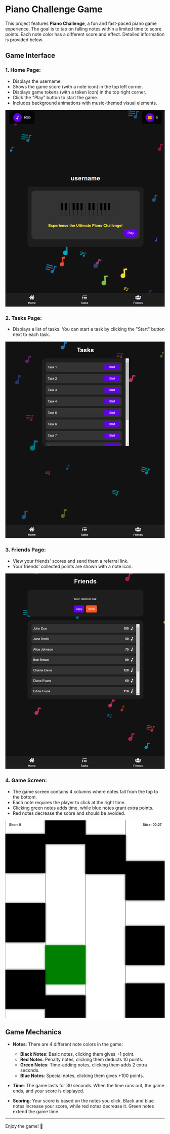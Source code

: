 # Piano Challenge Game

This project features **Piano Challenge**, a fun and fast-paced piano game experience. The goal is to tap on falling notes within a limited time to score points. Each note color has a different score and effect. Detailed information is provided below.

## Game Interface

### 1. Home Page:
- Displays the username.
- Shows the game score (with a note icon) in the top left corner.
- Displays game tokens (with a token icon) in the top right corner.
- Click the "Play" button to start the game.
- Includes background animations with music-themed visual elements.

![Home Page](./screenshots/1.png)

### 2. Tasks Page:
- Displays a list of tasks. You can start a task by clicking the "Start" button next to each task.

![Tasks Page](./screenshots/2.png)

### 3. Friends Page:
- View your friends' scores and send them a referral link.
- Your friends' collected points are shown with a note icon.

![Friends Page](./screenshots/3.png)

### 4. Game Screen:
- The game screen contains 4 columns where notes fall from the top to the bottom.
- Each note requires the player to click at the right time.
- Clicking green notes adds time, while blue notes grant extra points.
- Red notes decrease the score and should be avoided.

![Game Screen](./screenshots/4.png)

## Game Mechanics

- **Notes**: There are 4 different note colors in the game:
  - **Black Notes**: Basic notes, clicking them gives +1 point.
  - **Red Notes**: Penalty notes, clicking them deducts 10 points.
  - **Green Notes**: Time-adding notes, clicking them adds 2 extra seconds.
  - **Blue Notes**: Special notes, clicking them gives +100 points.

- **Time**: The game lasts for 30 seconds. When the time runs out, the game ends, and your score is displayed.
- **Scoring**: Your score is based on the notes you click. Black and blue notes increase your score, while red notes decrease it. Green notes extend the game time.

---

Enjoy the game! 🎹
